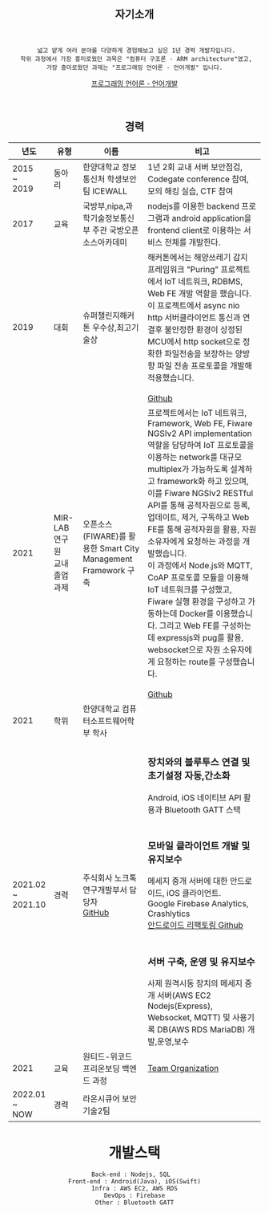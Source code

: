 
 <div align='center'>

## 자기소개


<br>
 
 ```
  넓고 얕게 여러 분야를 다양하게 경험해보고 싶은 1년 경력 개발자입니다.
  학위 과정에서 가장 흥미로웠던 과목은 "컴퓨터 구조론 - ARM architecture"였고,
  가장 흥미로웠던 과제는 "프로그래밍 언어론 - 언어개발" 입니다. 
 ```

 
[프로그래밍 언어론 - 언어개발](https://github.com/Makkiato/PL-Hanyang-Ji-Won-Seo/blob/master/hw5.rkt)
 
 


<br>

## 경력

| 년도 | 유형 | 이름 | 비고 |
|--|--|--|--|
| 2015<br>~<br>2019 | 동아리 | 한양대학교 정보통신처 학생보안팀 ICEWALL |1년 2회 교내 서버 보안점검, Codegate conference 참여, 모의 해킹 실습, CTF 참여|
| 2017 | 교육 | 국방부,nipa,과학기술정보통신부 주관 국방오픈소스아카데미 |nodejs를 이용한 backend 프로그램과 android application을 frontend client로 이용하는 서비스 전체를 개발한다.|
|2019|대회|슈퍼챌린지해커톤 우수상,최고기술상|해커톤에서는 해양쓰레기 감지 프레임워크 "Puring" 프로젝트에서 IoT 네트워크, RDBMS, Web FE 개발 역할을 했습니다. 이 프로젝트에서 async nio http 서버클라이언트 통신과 연결후 불안정한 환경이 상정된 MCU에서 http socket으로 정확한 파일전송을 보장하는 양방향 파일 전송 프로토콜을 개발해 적용했습니다.<br><br>[Github](https://github.com/Makkiato/Puring)|
|2021|MIR-LAB 연구원<br>교내 졸업과제|오픈소스(FIWARE)를 활용한 Smart City Management Framework 구축|프로젝트에서는 IoT 네트워크, Framework, Web FE, Fiware NGSIv2 API implementation 역할을 담당하여 IoT 프로토콜을 이용하는 network를 대규모 multiplex가 가능하도록 설계하고 framework화 하고 있으며, 이를 Fiware NGSIv2 RESTful API를 통해 공적자원으로 등록, 업데이트, 제거, 구독하고 Web FE를 통해 공적자원을 활용, 자원 소유자에게 요청하는 과정을 개발했습니다. <br>이 과정에서 Node.js와 MQTT, CoAP 프로토콜 모듈을 이용해 IoT 네트워크를 구성했고, Fiware 실행 환경을 구성하고 가동하는데 Docker를 이용했습니다. 그리고 Web FE를 구성하는데 expressjs와 pug를 활용, websocket으로 자원 소유자에게 요청하는 route를 구성했습니다.<br><br>[Github](https://github.com/Makkiato/GraduationProject)|
|2021|학위|한양대학교 컴퓨터소프트웨어학부 학사||
|2021.02<br>~<br>2021.10|경력|주식회사 노크톡<br>연구개발부서 담당자<br>[GitHub](https://github.com/knocktalkDev)|<h3>장치와의 블루투스 연결 및 초기설정 자동,간소화</h3>Android, iOS 네이티브 API 활용과 Bluetooth GATT 스택<br><br><h3>모바일 클라이언트 개발 및 유지보수</h3>메세지 중개 서버에 대한 안드로이드, iOS 클라이언트.<br>Google Firebase Analytics, Crashlytics<br>[안드로이드 리팩토링 Github](https://github.com/Makkiato/KeyfreecarAPI)<br><br><h3>서버 구축, 운영 및 유지보수</h3>사제 원격시동 장치의 메세지 중개 서버(AWS EC2 Nodejs(Express), Websocket, MQTT) 및 사용기록 DB(AWS RDS MariaDB) 개발,운영,보수|
|2021| 교육 |원티드-위코드 프리온보딩 백엔드 과정|[Team Organization](https://github.com/Another-Glass)|
|2022.01<br>~<br>NOW| 경력 |라온시큐어 보안기술2팀||


                    




 

# 개발스택


    Back-end : Nodejs, SQL  
    Front-end : Android(Java), iOS(Swift)
    Infra : AWS EC2, AWS RDS
    DevOps : Firebase
    Other : Bluetooth GATT

</div>
 
